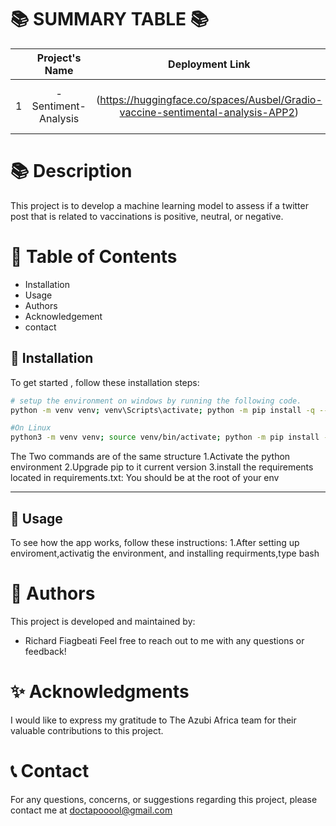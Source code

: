 📚 SUMMARY TABLE 📚
   =================
|  | Project's Name | Deployment Link   | Article Link  |
|:--:|:--------------:|:--------------:|:--------------:|
| 1 |  -Sentiment-Analysis            |  (https://huggingface.co/spaces/Ausbel/Gradio-vaccine-sentimental-analysis-APP2)            | (https://medium.com/@richard.fiagbeati/implications-for-global-health-policy-and-vaccine-communication-from-the-machine-learning-assisted-272044f61925)       |

📚 **Description**
=================
 This project is to develop a machine learning model to assess if a twitter post that is related to vaccinations is positive, neutral, or negative.

📖 **Table of Contents**
=================
- Installation
- Usage
- Authors
- Acknowledgement
- contact

🔧 **Installation**
-----------------
To get started , follow these installation steps:
```bash
# setup the environment on windows by running the following code.
python -m venv venv; venv\Scripts\activate; python -m pip install -q --upgrade pip; python -m pip install -r requirements.txt  

#On Linux
python3 -m venv venv; source venv/bin/activate; python -m pip install -q --upgrade pip; python -m pip install -r requirements.txt 

```

The Two commands are of the same structure
1.Activate the python environment
2.Upgrade pip to it current version
3.install the requirements located in requirements.txt: You should be at the root of your env



---
🚀 **Usage**
-----------------
To see how the app works, follow these instructions:
1.After setting up enviroment,activatig the environment, and installing requirments,type
bash


👥 **Authors**
=================

This project is developed and maintained by:
- Richard Fiagbeati
Feel free to reach out to me with any questions or feedback!


✨ **Acknowledgments**
=================

I would like to express my gratitude to The Azubi Africa team for their valuable contributions to this project.

📞 **Contact**
=================

For any questions, concerns, or suggestions regarding  this project, please contact me at doctapooool@gmail.com



